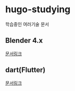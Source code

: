 # hugo-studying
학습중인 여러기술 문서

## Blender 4.x
[문서링크](./blender/README.md)

## dart(Flutter)
[문서링크](./dart/README.md)